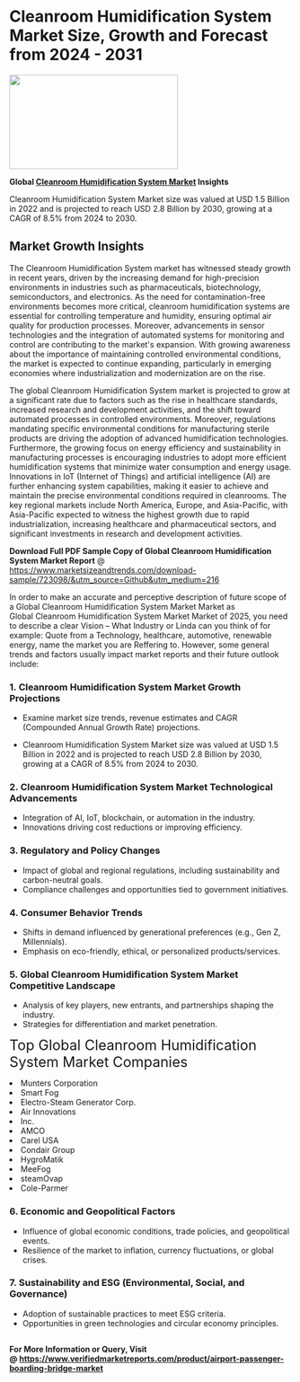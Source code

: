 <H1>Cleanroom Humidification System Market Size, Growth and Forecast from 2024 - 2031</H1><img class="aligncenter size-medium wp-image-584254" src="https://thirdeyenews.in/wp-content/uploads/2024/09/Global-Market-Research-300x168.jpeg" alt="" width="300" height="168" /><p><strong>Global&nbsp;<a href="https://www.marketsizeandtrends.com/download-sample/723098/&amp;utm_source=Github&utm_medium=216">Cleanroom Humidification System Market</a> Insights</strong></p><p>Cleanroom Humidification System Market size was valued at USD 1.5 Billion in 2022 and is projected to reach USD 2.8 Billion by 2030, growing at a CAGR of 8.5% from 2024 to 2030.</p><p><h2>Market Growth Insights</h2> <p>The Cleanroom Humidification System market has witnessed steady growth in recent years, driven by the increasing demand for high-precision environments in industries such as pharmaceuticals, biotechnology, semiconductors, and electronics. As the need for contamination-free environments becomes more critical, cleanroom humidification systems are essential for controlling temperature and humidity, ensuring optimal air quality for production processes. Moreover, advancements in sensor technologies and the integration of automated systems for monitoring and control are contributing to the market's expansion. With growing awareness about the importance of maintaining controlled environmental conditions, the market is expected to continue expanding, particularly in emerging economies where industrialization and modernization are on the rise. </p> <p>The global Cleanroom Humidification System market is projected to grow at a significant rate due to factors such as the rise in healthcare standards, increased research and development activities, and the shift toward automated processes in controlled environments. Moreover, regulations mandating specific environmental conditions for manufacturing sterile products are driving the adoption of advanced humidification technologies. Furthermore, the growing focus on energy efficiency and sustainability in manufacturing processes is encouraging industries to adopt more efficient humidification systems that minimize water consumption and energy usage. Innovations in IoT (Internet of Things) and artificial intelligence (AI) are further enhancing system capabilities, making it easier to achieve and maintain the precise environmental conditions required in cleanrooms. The key regional markets include North America, Europe, and Asia-Pacific, with Asia-Pacific expected to witness the highest growth due to rapid industrialization, increasing healthcare and pharmaceutical sectors, and significant investments in research and development activities. </p><p><span class=""><strong>Download Full PDF Sample Copy of Global Cleanroom Humidification System Market Report</strong> @ <a href="https://www.marketsizeandtrends.com/download-sample/723098/&amp;utm_source=Github&utm_medium=216" target="_blank">https://www.marketsizeandtrends.com/download-sample/723098/&amp;utm_source=Github&utm_medium=216</a></span></p><p>In order to make an accurate and perceptive description of future scope of a Global&nbsp;Cleanroom Humidification System Market Market as Global&nbsp;Cleanroom Humidification System Market Market of 2025, you need to describe a clear Vision &ndash; What Industry or Linda can you think of for example: Quote from a Technology, healthcare, automotive, renewable energy, name the market you are Reffering to. However, some general trends and factors usually impact market reports and their future outlook include:</p><h3>1.&nbsp;<strong>Cleanroom Humidification System Market Growth Projections</strong></h3><ul><li>Examine market size trends, revenue estimates and CAGR (Compounded Annual Growth Rate) projections.</li><li><p>Cleanroom Humidification System Market size was valued at USD 1.5 Billion in 2022 and is projected to reach USD 2.8 Billion by 2030, growing at a CAGR of 8.5% from 2024 to 2030.</p></li></ul><h3>2.&nbsp;<strong>Cleanroom Humidification System Market Technological Advancements</strong></h3><ul><li>Integration of AI, IoT, blockchain, or automation in the industry.</li><li>Innovations driving cost reductions or improving efficiency.</li></ul><h3>3.&nbsp;<strong>Regulatory and Policy Changes</strong></h3><ul><li>Impact of global and regional regulations, including sustainability and carbon-neutral goals.</li><li>Compliance challenges and opportunities tied to government initiatives.</li></ul><h3>4.&nbsp;<strong>Consumer Behavior Trends</strong></h3><ul><li>Shifts in demand influenced by generational preferences (e.g., Gen Z, Millennials).</li><li>Emphasis on eco-friendly, ethical, or personalized products/services.</li></ul><h3>5.&nbsp;<strong>Global Cleanroom Humidification System Market Competitive Landscape</strong></h3><ul><li>Analysis of key players, new entrants, and partnerships shaping the industry.</li><li>Strategies for differentiation and market penetration.</li></ul><p data-pm-slice="1 1 []"><span style="color: inherit; font-family: inherit; font-size: 25px;">Top Global Cleanroom Humidification System Market Companies</span></p><div class="" data-test-id=""><p><li>Munters Corporation</li><li> Smart Fog</li><li> Electro-Steam Generator Corp.</li><li> Air Innovations</li><li> Inc.</li><li> AMCO</li><li> Carel USA</li><li> Condair Group</li><li> HygroMatik</li><li> MeeFog</li><li> steamOvap</li><li> Cole-Parmer</li></p></div><h3>6.&nbsp;<strong>Economic and Geopolitical Factors</strong></h3><ul><li>Influence of global economic conditions, trade policies, and geopolitical events.</li><li>Resilience of the market to inflation, currency fluctuations, or global crises.</li></ul><h3>7.&nbsp;<strong>Sustainability and ESG (Environmental, Social, and Governance)</strong></h3><ul><li>Adoption of sustainable practices to meet ESG criteria.</li><li>Opportunities in green technologies and circular economy principles.</li></ul><h2><strong style="font-size: 14px;">For More Information or Query, Visit @&nbsp;</strong><a style="background-color: #ffffff; font-size: 14px;" href="https://www.marketsizeandtrends.com/report/cleanroom-humidification-system-market/" target="_blank">https://www.verifiedmarketreports.com/product/airport-passenger-boarding-bridge-market</a></h2>

